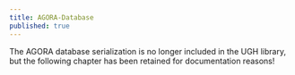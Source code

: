 ```yaml
---
title: AGORA-Database
published: true
---
```


The AGORA database serialization is no longer included in the UGH library, but the following chapter has been retained for documentation reasons!

